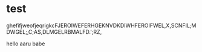 # test
ghefifjweofjeqrigkcFJEROIWEFERHGEKNVDKDIWHFEROIFWEL,X,SCNFIL;MDWGEL;,C;AS,DLMGELRBMALFD.';RZ,

hello aaru babe